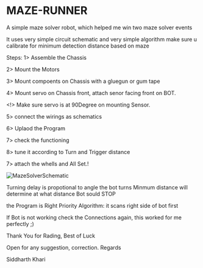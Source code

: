 # MAZE-RUNNER
A simple maze solver robot, which helped me win two maze solver events

It uses very simple circuit schematic and very simple algorithm
make sure u calibrate for minimum detection distance based on maze

Steps:
1> Assemble the Chassis

2> Mount the Motors

3> Mount compoents on Chassis with a gluegun or gum tape

4> Mount servo on Chassis front, attach senor facing front on BOT.

<!> Make sure servo is at 90Degree on mounting Sensor.

5> connect the wirings as schematics

6> Uplaod the Program

7> check the functioning

8> tune it according to Turn and Trigger distance

7> attach the whells and All Set.!

![MazeSolverSchematic](https://github.com/SiddharthKharvi/MAZE-RUNNER/assets/50961569/7c143f39-2333-41d8-ae5a-09df210ca45a)


Turning delay is propotional to angle the bot turns
Minmum distance will determine at what distance Bot sould STOP

the Program is Right Priority Algorithm: it scans right side of bot first

If Bot is not working check the Connections again, this worked for me perfectly ;)

Thank You for Rading, Best of Luck

Open for any suggestion, correction.
Regards

Siddharth Khari


